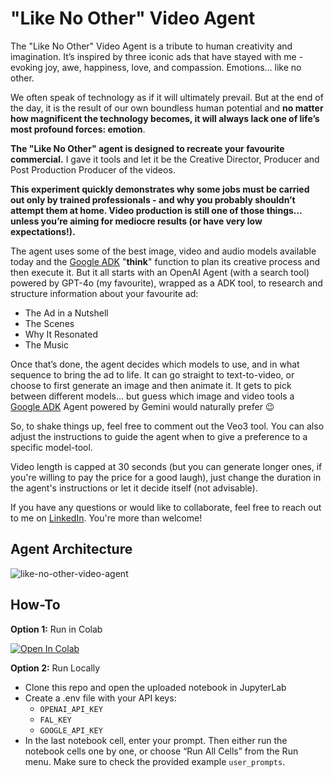 # "Like No Other" Video Agent 

The "Like No Other" Video Agent is a tribute to human creativity and imagination. It’s inspired by three iconic ads that have stayed with me - evoking joy, awe, happiness, love, and compassion. Emotions… like no other.

We often speak of technology as if it will ultimately prevail. But at the end of the day, it is the result of our own boundless human potential and **no matter how magnificent the technology becomes, it will always lack one of life’s most profound forces: emotion**. 

**The "Like No Other" agent is designed to recreate your favourite commercial.** I gave it tools and let it be the Creative Director, Producer and Post Production Producer of the videos.

**This experiment quickly demonstrates why some jobs must be carried out only by trained professionals - and why you probably shouldn’t attempt them at home. Video production is still one of those things… unless you’re aiming for mediocre results (or have very low expectations!).**

The agent uses some of the best image, video and audio models available today and the [Google ADK](https://google.github.io/adk-docs/) "**think**" function to plan its creative process and then execute it. But it all starts with an OpenAI Agent (with a search tool) powered by GPT-4o (my favourite), wrapped as a ADK tool, to research and structure information about your favourite ad:

* The Ad in a Nutshell
* The Scenes
* Why It Resonated
* The Music

Once that’s done, the agent decides which models to use, and in what sequence to bring the ad to life. It can go straight to text-to-video, or choose to first generate an image and then animate it. It gets to pick between different models… but guess which image and video tools a [Google ADK](https://google.github.io/adk-docs/) Agent powered by Gemini would naturally prefer 😉 

So, to shake things up, feel free to comment out the Veo3 tool. You can also adjust the instructions to guide the agent when to give a preference to a specific model-tool. 

Video length is capped at 30 seconds (but you can generate longer ones, if you're willing to pay the price for a good laugh), just change the duration in the agent's instructions or let it decide itself (not advisable).

If you have any questions or would like to collaborate, feel free to reach out to me on [LinkedIn](https://www.linkedin.com/in/jenya-stoeva-60477249/). You're more than welcome!

## Agent Architecture

![like-no-other-video-agent](https://github.com/user-attachments/assets/49417ace-2f3f-49ea-924e-bae5f670933e)


## How-To

**Option 1:** Run in Colab

[![Open In Colab](https://colab.research.google.com/assets/colab-badge.svg)](https://colab.research.google.com/drive/1HohTrk2KWmvBFkcNM_LNohH8GXpHTHvS?usp=sharing)

**Option 2:** Run Locally
- Clone this repo and open the uploaded notebook in JupyterLab
- Create a .env file with your API keys:
  - ```OPENAI_API_KEY```
  - ```FAL_KEY```
  - ```GOOGLE_API_KEY```
- In the last notebook cell, enter your prompt. Then either run the notebook cells one by one, or choose “Run All Cells” from the Run menu. Make sure to check the provided example ```user_prompts```.
 
  
